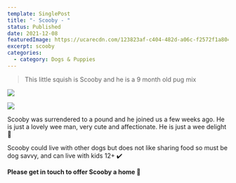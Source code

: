 ```yaml
---
template: SinglePost
title: "- Scooby - "
status: Published
date: 2021-12-08
featuredImage: https://ucarecdn.com/123823af-c404-482d-a06c-f2572f1a804e/-/crop/552x282/0,97/-/preview/
excerpt: scooby
categories:
  - category: Dogs & Puppies
---
```

> This little squish is Scooby and he is a 9 month old pug mix 

![](https://ucarecdn.com/d87de4b0-4ca9-48b5-ba8f-af6fee51cebb/)

![](https://ucarecdn.com/6ab6f250-08a9-4f9d-85aa-cd0bf132e699/)

Scooby was surrendered to a pound and he joined us a few weeks ago. He is just a lovely wee man, very cute and affectionate. He is just a wee delight 🥰


Scooby could live with other dogs but does not like sharing food so must be dog savvy, and can live with kids 12+ ✔️


**Please get in touch to offer Scooby a home 🏡**